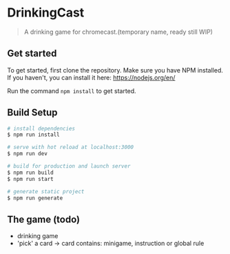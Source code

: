 # DrinkingCast

> A drinking game for chromecast.(temporary name, ready still WIP)

## Get started
To get started, first clone the repository.
Make sure you have NPM installed. If you haven't, you can install it here: https://nodejs.org/en/

Run the command ```npm install``` to get started. 

## Build Setup

``` bash
# install dependencies
$ npm run install

# serve with hot reload at localhost:3000
$ npm run dev

# build for production and launch server
$ npm run build
$ npm run start

# generate static project
$ npm run generate
```

## The game (todo)
- drinking game
- 'pick' a card -> card contains: minigame, instruction or global rule